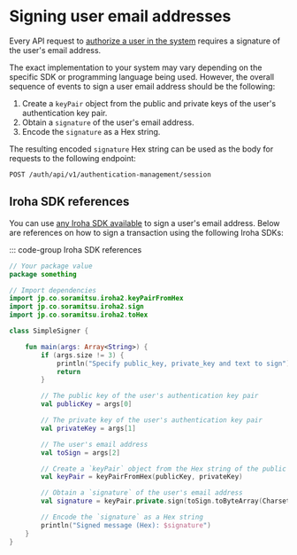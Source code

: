 # Signing user email addresses

Every API request to [authorize a user in the system](../api-specification/auth-controller/authorizing-a-user-in-the-system.md) requires a signature of the user's email address.

The exact implementation to your system may vary depending on the specific SDK or programming language being used. However, the overall sequence of events to sign a user email address should be the following:

1. Create a `keyPair` object from the public and private keys of the user's authentication key pair.
2. Obtain a `signature` of the user's email address.
3. Encode the `signature` as a Hex string.

The resulting encoded `signature` Hex string can be used as the body for requests to the following endpoint:

```http
POST /auth/api/v1/authentication-management/session
```

## Iroha SDK references

You can use [any Iroha SDK available](../index.md#what-is-iroha-2) to sign a user's email address. Below are references on how to sign a transaction using the following Iroha SDKs:

::: code-group Iroha SDK references

```kotlin [Iroha Java/Kotlin SDK]
// Your package value
package something

// Import dependencies
import jp.co.soramitsu.iroha2.keyPairFromHex
import jp.co.soramitsu.iroha2.sign
import jp.co.soramitsu.iroha2.toHex

class SimpleSigner {

    fun main(args: Array<String>) {
        if (args.size != 3) {
            println("Specify public_key, private_key and text to sign")
            return
        }

        // The public key of the user's authentication key pair
        val publicKey = args[0]

        // The private key of the user's authentication key pair
        val privateKey = args[1]

        // The user's email address
        val toSign = args[2]

        // Create a `keyPair` object from the Hex string of the public and private keys of the user's authentication key pair
        val keyPair = keyPairFromHex(publicKey, privateKey)

        // Obtain a `signature` of the user's email address
        val signature = keyPair.private.sign(toSign.toByteArray(Charsets.UTF_8)).toHex()

        // Encode the `signature` as a Hex string
        println("Signed message (Hex): $signature")
    }
}
```
